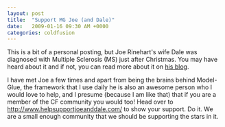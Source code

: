 ```yaml
---
layout: post
title:  "Support MG Joe (and Dale)"
date:   2009-01-16 09:30 AM +0000
categories: coldfusion
---
```

This is a bit of a personal posting, but Joe Rinehart's wife Dale was diagnosed with Multiple Sclerosis (MS) just after Christmas. You may have heard about it and if not, you can read more about it on <a href="http://firemoss.com/post.cfm/my-wife-dale-rinehart-has-ms-and-a-great-attitude" title="My wife, Dale Rinehart, has MS (and a great attitude!) | Joe Rinehart on ColdFusion, Flex, and Java">his blog</a>.

<p>
I have met Joe a few times and apart from being the brains behind Model-Glue, the framework that I use daily he is also an awesome person who I would love to help, and I presume (because I am like that) that if you are a member of the CF community you would too! Head over to <a href="http://www.helpsupportjoeanddale.com/" title="Dale Rinehart Donations">http://www.helpsupportjoeanddale.com/</a> to show your support. Do it. We are a small enough community that we should be supporting the stars in it.

<p>